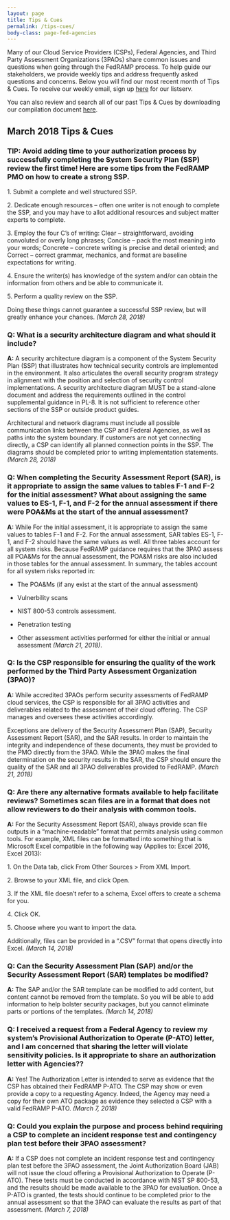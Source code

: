 ```yaml
---
layout: page
title: Tips & Cues
permalink: /tips-cues/
body-class: page-fed-agencies
---
```


Many of our Cloud Service Providers (CSPs), Federal Agencies, and Third Party Assessment Organizations (3PAOs) share common issues and questions when going through the FedRAMP process. To help guide our stakeholders, we provide weekly tips and address frequently asked questions and concerns. Below you will find our most recent month of Tips & Cues. To receive our weekly email, sign up [here](https://public.govdelivery.com/accounts/USGSA/subscriber/new?qsp=USGSA_2224) for our listserv. 

You can also review and search all of our past Tips & Cues by downloading our compilation document <a href="{{site.baseurl}}/assets/resources/documents/FedRAMP_Tips_and_Cues.pdf">here</a>.

<h2>March 2018 Tips & Cues</h2>
<div class="q1">
<h3>TIP: Avoid adding time to your authorization process by successfully completing the System Security Plan (SSP) review the first time! Here are some tips from the FedRAMP PMO on how to create a strong SSP.</h3>
<p>
1. Submit a complete and well structured SSP.
</p>
<p>
2. Dedicate enough resources – often one writer is not enough to complete the SSP, and you may have to allot additional resources and subject matter experts to complete.
 </p>
<p>
3. Employ the four C’s of writing: Clear – straightforward, avoiding convoluted or overly long phrases; Concise – pack the most meaning into your words; Concrete – concrete writing is precise and detail oriented; and Correct – correct grammar, mechanics, and format are baseline expectations for writing.
 </p>
<p>
4. Ensure the writer(s) has knowledge of the system and/or can obtain the information from others and be able to communicate it.
 </p>
<p>
5. Perform a quality review on the SSP.
 </p>
<p>
Doing these things cannot guarantee a successful SSP review, but will greatly enhance your chances. <em>(March 28, 2018) </em>
</p>
</div>

<div class="q2">
<h3>Q: What is a security architecture diagram and what should it include?</h3>

<p><strong>A:</strong> A security architecture diagram is a component of the System Security Plan (SSP) that illustrates how technical security controls are implemented in the environment. It also articulates the overall security program strategy in alignment with the position and selection of security control implementations. A security architecture diagram MUST be a stand-alone document and address the requirements outlined in the control supplemental guidance in PL-8. It is not sufficient to reference other sections of the SSP or outside product guides.
 </p>
<p>
Architectural and network diagrams must include all possible communication links between the CSP and Federal Agencies, as well as paths into the system boundary. If customers are not yet connecting directly, a CSP can identify all planned connection points in the SSP. The diagrams should be completed prior to writing implementation statements. <em>(March 28, 2018)</em> 
</p>
</div>

<div class="q2">
<h3>Q: When completing the Security Assessment Report (SAR), is it appropriate to assign the same values to tables F-1 and F-2 for the initial assessment? What about assigning the same values to ES-1, F-1, and F-2 for the annual assessment if there were POA&Ms at the start of the annual assessment?</h3>

<p><strong>A:</strong> While For the initial assessment, it is appropriate to assign the same values to tables F-1 and F-2. For the annual assessment, SAR tables ES-1, F-1, and F-2 should have the same values as well. All three tables account for all system risks. Because FedRAMP guidance requires that the 3PAO assess all POA&Ms for the annual assessment, the POA&M risks are also included in those tables for the annual assessment. In summary, the tables account for all system risks reported in:
</p>
<p>
 
* The POA&Ms (if any exist at the start of the annual assessment) 
</p>
<p>

* Vulnerbility scans 
</p>
<p>

* NIST 800-53 controls assessment.

</p>
<p>

* Penetration testing 

</p>
<p>

* Other assessment activities performed for either the initial or annual assessment <em>(March 21, 2018)</em>.
   
</p>
</div>

<div class="q2">
<h3>Q: Is the CSP responsible for ensuring the quality of the work performed by the Third Party Assessment Organization (3PAO)?
</h3>

<p><strong>A:</strong> While accredited 3PAOs perform security assessments of FedRAMP cloud services, the CSP is responsible for all 3PAO activities and deliverables related to the assessment of their cloud offering. The CSP manages and oversees these activities accordingly.
</p>
<p>
Exceptions are delivery of the Security Assessment Plan (SAP), Security Assessment Report (SAR), and the SAR results. In order to maintain the integrity and independence of these documents, they must be provided to the PMO directly from the 3PAO. While the 3PAO makes the final determination on the security results in the SAR, the CSP should ensure the quality of the SAR and all 3PAO deliverables provided to FedRAMP. <em>(March 21, 2018)</em> 
</p>
</div>

<div class="q3">

<h3>Q: Are there any alternative formats available to help facilitate reviews? Sometimes scan files are in a format that does not allow reviewers to do their analysis with common tools.</h3>

<p><strong>A:</strong> For the Security Assessment Report (SAR), always provide scan file outputs in a “machine-readable” format that permits analysis using common tools. For example, XML files can be formatted into something that is Microsoft Excel compatible in the following way (Applies to: Excel 2016, Excel 2013):
 </p>
<p>
1. On the Data tab, click From Other Sources > From XML Import.
  </p>
<p>
2. Browse to your XML file, and click Open.
  </p>
<p>
3. If the XML file doesn’t refer to a schema, Excel offers to create a schema for you.
  </p>
<p>
4. Click OK.
  </p>
<p>
5. Choose where you want to import the data.
 </p>
<p>
Additionally, files can be provided in a “.CSV” format that opens directly into Excel. <em>(March 14, 2018) </em>
</p>
</div>

<div class="q3">

<h3>Q: Can the Security Assessment Plan (SAP) and/or the Security Assessment Report (SAR) templates be modified?</h3>

<p><strong>A:</strong> The SAP and/or the SAR template can be modified to add content, but content cannot be removed from the template. So you will be able to add information to help bolster security packages, but you cannot eliminate parts or portions of the templates. <em>(March 14, 2018)</em> 
</p>
</div>

<div class="q3">

<h3>Q: I received a request from a Federal Agency to review my system’s Provisional Authorization to Operate (P-ATO) letter, and I am concerned that sharing the letter will violate sensitivity policies. Is it appropriate to share an authorization letter with Agencies??</h3>

<p><strong>A:</strong> Yes! The Authorization Letter is intended to serve as evidence that the CSP has obtained their FedRAMP P-ATO. The CSP may show or even provide a copy to a requesting Agency. Indeed, the Agency may need a copy for their own ATO package as evidence they selected a CSP with a valid FedRAMP P-ATO. <em>(March 7, 2018)</em> 
</p>
</div>

<div class="q3">

<h3>Q: Could you explain the purpose and process behind requiring a CSP to complete an incident response test and contingency plan test before their 3PAO assessment?</h3>

<p><strong>A:</strong> If a CSP does not complete an incident response test and contingency plan test before the 3PAO assessment, the Joint Authorization Board (JAB) will not issue the cloud offering a Provisional Authorization to Operate (P-ATO). These tests must be conducted in accordance with NIST SP 800-53, and the results should be made available to the 3PAO for evaluation. Once a P-ATO is granted, the tests should continue to be completed prior to the annual assessment so that the 3PAO can evaluate the results as part of that assessment. <em>(March 7, 2018)</em> 
</p>
</div>
